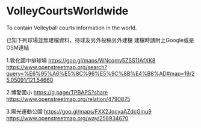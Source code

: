 # VolleyCourtsWorldwide
To contain  Volleyball courts information in the world.

已知下列球場並無建檔資料，待球友另外投稿另外建檔
建檔時請附上Google或是OSM連結

1.敦化國中排球場
  https://goo.gl/maps/WNcqmv5ZSS11AfXK8
  https://www.openstreetmap.org/search?query=%E6%95%A6%E5%8C%96%E5%9C%8B%E4%B8%AD#map=19/25.05091/121.54660
  
2.博愛國小
  https://g.page/TPBAPS?share 
  https://www.openstreetmap.org/relation/4790875
  
3.陽光運動公園
  https://goo.gl/maps/FXX2JqcyaAZdcGmu9
  https://www.openstreetmap.org/way/256934670
